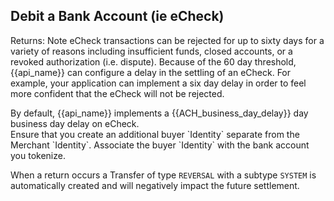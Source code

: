 ## Debit a Bank Account (ie eCheck)

Returns: Note eCheck transactions can be rejected for up to sixty days for a variety of reasons including insufficient funds, closed accounts, or a revoked authorization (i.e. dispute). Because of the 60 day threshold, {{api_name}} can configure a delay in the settling of an eCheck. For example, your application can implement a six day delay in order to feel more confident that the eCheck will not be rejected.

<aside class="notice">
By default, {{api_name}} implements a {{ACH_business_day_delay}} day business day delay on eCheck.
</aside>

<aside class="warning">
 Ensure that you create an additional buyer `Identity` separate from the Merchant `Identity`. Associate the buyer `Identity` with the bank account you tokenize.  
</aside>



 When a return occurs a Transfer of type `REVERSAL` with a subtype `SYSTEM` is automatically created and will negatively impact the future settlement.
